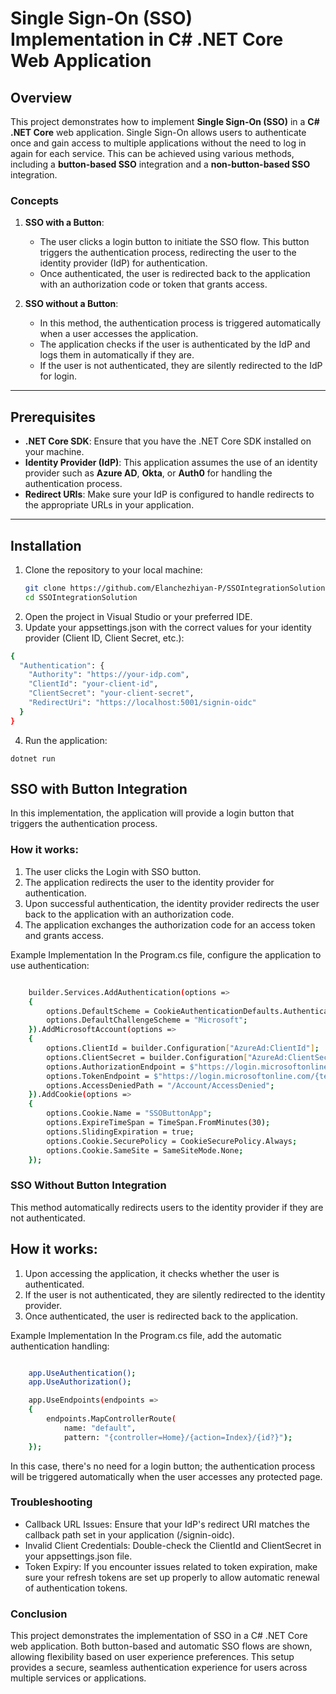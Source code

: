 # Single Sign-On (SSO) Implementation in C# .NET Core Web Application

## Overview

This project demonstrates how to implement **Single Sign-On (SSO)** in a **C# .NET Core** web application. Single Sign-On allows users to authenticate once and gain access to multiple applications without the need to log in again for each service. This can be achieved using various methods, including a **button-based SSO** integration and a **non-button-based SSO** integration.

### Concepts

1. **SSO with a Button**:
   - The user clicks a login button to initiate the SSO flow. This button triggers the authentication process, redirecting the user to the identity provider (IdP) for authentication.
   - Once authenticated, the user is redirected back to the application with an authorization code or token that grants access.

2. **SSO without a Button**:
   - In this method, the authentication process is triggered automatically when a user accesses the application.
   - The application checks if the user is authenticated by the IdP and logs them in automatically if they are.
   - If the user is not authenticated, they are silently redirected to the IdP for login.

---

## Prerequisites

- **.NET Core SDK**: Ensure that you have the .NET Core SDK installed on your machine.
- **Identity Provider (IdP)**: This application assumes the use of an identity provider such as **Azure AD**, **Okta**, or **Auth0** for handling the authentication process.
- **Redirect URIs**: Make sure your IdP is configured to handle redirects to the appropriate URLs in your application.

---

## Installation

1. Clone the repository to your local machine:
   ```bash
   git clone https://github.com/Elanchezhiyan-P/SSOIntegrationSolution.git
   cd SSOIntegrationSolution 
   ```
2. Open the project in Visual Studio or your preferred IDE.
3. Update your appsettings.json with the correct values for your identity provider (Client ID, Client Secret, etc.):

```bash
{
  "Authentication": {
    "Authority": "https://your-idp.com",
    "ClientId": "your-client-id",
    "ClientSecret": "your-client-secret",
    "RedirectUri": "https://localhost:5001/signin-oidc"
  }
}
```

4. Run the application:

```
dotnet run
```

## SSO with Button Integration
In this implementation, the application will provide a login button that triggers the authentication process.

### How it works:
1. The user clicks the Login with SSO button.
2. The application redirects the user to the identity provider for authentication.
3. Upon successful authentication, the identity provider redirects the user back to the application with an authorization code.
4. The application exchanges the authorization code for an access token and grants access.

Example Implementation
In the Program.cs file, configure the application to use authentication:

```bash

    builder.Services.AddAuthentication(options =>
    {
        options.DefaultScheme = CookieAuthenticationDefaults.AuthenticationScheme;
        options.DefaultChallengeScheme = "Microsoft";
    }).AddMicrosoftAccount(options =>
    {
        options.ClientId = builder.Configuration["AzureAd:ClientId"];
        options.ClientSecret = builder.Configuration["AzureAd:ClientSecret"];
        options.AuthorizationEndpoint = $"https://login.microsoftonline.com/{tenantid}/oauth2/v2.0/authorize";
        options.TokenEndpoint = $"https://login.microsoftonline.com/{tenantid}/oauth2/v2.0/token";
        options.AccessDeniedPath = "/Account/AccessDenied";
    }).AddCookie(options =>
    {
        options.Cookie.Name = "SSOButtonApp";
        options.ExpireTimeSpan = TimeSpan.FromMinutes(30);
        options.SlidingExpiration = true;
        options.Cookie.SecurePolicy = CookieSecurePolicy.Always;
        options.Cookie.SameSite = SameSiteMode.None;
    });


```

### SSO Without Button Integration
This method automatically redirects users to the identity provider if they are not authenticated.

## How it works:
1. Upon accessing the application, it checks whether the user is authenticated.
2. If the user is not authenticated, they are silently redirected to the identity provider.
3. Once authenticated, the user is redirected back to the application.

Example Implementation
In the Program.cs file, add the automatic authentication handling:

```bash

    app.UseAuthentication();
    app.UseAuthorization();

    app.UseEndpoints(endpoints =>
    {
        endpoints.MapControllerRoute(
            name: "default",
            pattern: "{controller=Home}/{action=Index}/{id?}");
    });

```

In this case, there's no need for a login button; the authentication process will be triggered automatically when the user accesses any protected page.

### Troubleshooting
- Callback URL Issues: Ensure that your IdP's redirect URI matches the callback path set in your application (/signin-oidc).
- Invalid Client Credentials: Double-check the ClientId and ClientSecret in your appsettings.json file.
- Token Expiry: If you encounter issues related to token expiration, make sure your refresh tokens are set up properly to allow automatic renewal of authentication tokens.

### Conclusion
This project demonstrates the implementation of SSO in a C# .NET Core web application. Both button-based and automatic SSO flows are shown, allowing flexibility based on user experience preferences. This setup provides a secure, seamless authentication experience for users across multiple services or applications.
